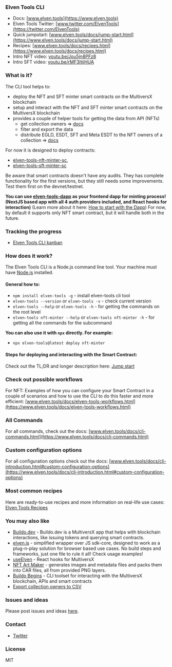 ### Elven Tools CLI

- Docs: [www.elven.tools](https://www.elven.tools)
- Elven Tools Twitter: [www.twitter.com/ElvenTools](https://twitter.com/ElvenTools)
- Quick jumpstart: [www.elven.tools/docs/jump-start.html](https://www.elven.tools/docs/jump-start.html)
- Recipes: [www.elven.tools/docs/recipes.html](https://www.elven.tools/docs/recipes.html)
- Intro NFT video: [youtu.be/Jou5jn8PFz8](https://youtu.be/Jou5jn8PFz8)
- Intro SFT video: [youtu.be/rMF3ItijHUA](https://youtu.be/rMF3ItijHUA)

### What is it?

The CLI tool helps to:
- deploy the NFT and SFT minter smart contracts on the MultiversX blockchain
- setup and interact with the NFT and SFT minter smart contracts on the MultiversX blockchain
- provides a couple of helper tools for getting the data from API (NFTs)
  - get collection owners => [docs](https://www.elven.tools/docs/recipes.html#how-to-get-owners-addresses-using-the-collection-ticker)
  - filter and export the data
  - distribute EGLD, ESDT, SFT and Meta ESDT to the NFT owners of a collection => [docs](https://www.elven.tools/docs/recipes.html#how-to-distribute-tokens-to-nft-owners)

For now it is designed to deploy contracts:
- [elven-tools-nft-minter-sc](https://github.com/ElvenTools/elven-nft-minter-sc),
- [elven-tools-sft-minter-sc](https://github.com/ElvenTools/elven-tools-sft-minter-sc)

Be aware that smart contracts doesn't have any audits. They has complete functionality for the first versions, but they still needs some improvements. Test them first on the devnet/testnet.

**You can use [elven-tools-dapp](https://github.com/ElvenTools/elven-tools-dapp) as your frontend dapp for minting process! (NextJS based app with all 4 auth providers included, and React hooks for interaction)** (Learn more about it here: [How to start with the Dapp](https://www.elven.tools/docs/how-to-start-with-the-dapp.html)) For now, by default it supports only NFT smart contract, but it will handle both in the future.

### Tracking the progress

- [Elven Tools CLI kanban](https://github.com/orgs/ElvenTools/projects/3)

### How does it work?

The Elven Tools CLI is a Node.js command line tool. Your machine must have [Node.js](https://nodejs.org/en) installed.

#### General how to:

- `npm install elven-tools -g` - install elven-tools cli tool
- `elven-tools --version` or `elven-tools -v` - check current version
- `elven-tools --help` or `elven-tools -h` - for getting the commands on the root level
- `elven-tools nft-minter --help` or `elven-tools nft-minter -h` - for getting all the commands for the subcommand

**You can also use it with `npx` directly. For example:**
- `npx elven-tools@latest deploy nft-minter`

#### Steps for deploying and interacting with the Smart Contract:

Check out the TL;DR and longer description here: [Jump start](https://www.elven.tools/docs/jump-start.html#tl%3Bdr)

### Check out possible workflows

For NFT: Examples of how you can configure your Smart Contract in a couple of scenarios and how to use the CLI to do this faster and more efficient: [www.elven.tools/docs/elven-tools-workflows.html](https://www.elven.tools/docs/elven-tools-workflows.html)

### All Commands

For all commands, check out the docs: [www.elven.tools/docs/cli-commands.html](https://www.elven.tools/docs/cli-commands.html)

### Custom configuration options

For all configuration options check out the docs: [www.elven.tools/docs/cli-introduction.html#custom-configuration-options](https://www.elven.tools/docs/cli-introduction.html#custom-configuration-options)

### Most common recipes

Here are ready-to-use recipes and more information on real-life use cases: [Elven Tools Recipes](https://www.elven.tools/docs/recipes.html)

### You may also like

- [Buildo.dev](https://www.buildo.dev) - Buildo.dev is a MultiversX app that helps with blockchain interactions, like issuing tokens and querying smart contracts.
- [elven.js](https://github.com/elven-js/elven.js) - simplified wrapper over JS sdk-core, designed to work as a plug-n-play solution for browser based use cases. No build steps and frameworks, just one file to rule it all! Check usage examples!
- [useElven](https://www.useelven.com) - React hooks for MultiversX
- [NFT Art Maker](https://github.com/juliancwirko/nft-art-maker) - generates images and metadata files and packs them into CAR files, all from provided PNG layers.
- [Buildo Begins](https://github.com/xdevguild/buildo-begins) - CLI toolset for interacting with the MultiversX blockchain, APIs and smart contracts
- [Export collection owners to CSV](https://github.com/ElvenTools/elven-tools-collection-owners-csv)

### Issues and ideas

Please post issues and ideas [here](https://github.com/ElvenTools/elven-tools-cli/issues).

### Contact

- [Twitter](https://twitter.com/theJulianIo)

### License

MIT

